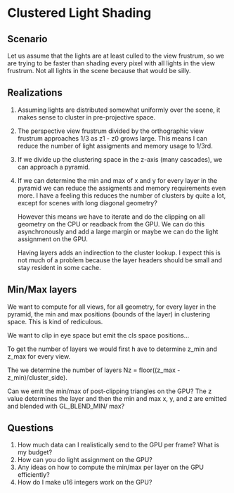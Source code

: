 # Clustered Light Shading

## Scenario

Let us assume that the lights are at least culled to the view frustrum, so we
are trying to be faster than shading every pixel with all lights in the view
frustrum. Not all lights in the scene because that would be silly.

## Realizations

1. Assuming lights are distributed somewhat uniformly over the scene, it makes
   sense to cluster in pre-projective space.
   
2. The perspective view frustrum divided by the orthographic view frustrum
   approaches 1/3 as z1 - z0 grows large. This means I can reduce the number of
   light assigments and memory usage to 1/3rd.
   
3. If we divide up the clustering space in the z-axis (many cascades), we can approach a pyramid.

4. If we can determine the min and max of x and y for every layer in the pyramid
   we can reduce the assigments and memory requirements even more. I have a
   feeling this reduces the number of clusters by quite a lot, except for scenes
   with long diagonal geometry?
   
   However this means we have to iterate and do the clipping on all geometry on
   the CPU or readback from the GPU. We can do this asynchronously and add a
   large margin or maybe we can do the light assignment on the GPU.
   
   Having layers adds an indirection to the cluster lookup. I expect this is not
   much of a problem because the layer headers should be small and stay
   resident in some cache.

## Min/Max layers

We want to compute for all views, for all geometry, for every layer in the
pyramid, the min and max positions (bounds of the layer) in clustering space.
This is kind of rediculous.

We want to clip in eye space but emit the cls space positions...

To get the number of layers we would first h ave to determine z_min and z_max
for every view.

The we determine the number of layers Nz = floor((z_max - z_min)/cluster_side).

Can we emit the min/max of post-clipping triangles on the GPU? The z value
determines the layer and then the min and max x, y, and z are emitted and
blended with GL_BLEND_MIN/ max?


## Questions

1. How much data can I realistically send to the GPU per frame? What is my
   budget?
3. How can you do light assignment on the GPU?
3. Any ideas on how to compute the min/max per layer on the GPU efficiently?
4. How do I make u16 integers work on the GPU?
